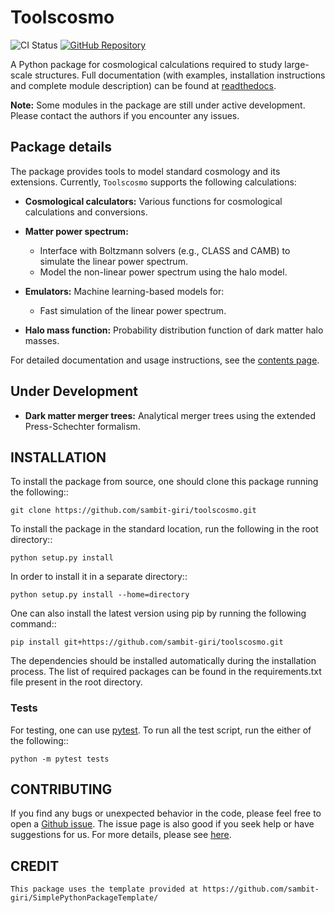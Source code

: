 # Toolscosmo

![CI Status](https://github.com/sambit-giri/toolscosmo/actions/workflows/ci.yml/badge.svg)
[![GitHub Repository](https://img.shields.io/github/repo-size/sambit-giri/toolscosmo)](https://github.com/sambit-giri/toolscosmo)

A Python package for cosmological calculations required to study large-scale structures. Full documentation (with examples, installation instructions and complete module description) can be found at [readthedocs](https://toolscosmo.readthedocs.io/).

**Note:** Some modules in the package are still under active development. Please contact the authors if you encounter any issues.

## Package details

The package provides tools to model standard cosmology and its extensions. Currently, `Toolscosmo` supports the following calculations:

- **Cosmological calculators:** Various functions for cosmological calculations and conversions.

- **Matter power spectrum:**
  - Interface with Boltzmann solvers (e.g., CLASS and CAMB) to simulate the linear power spectrum.
  - Model the non-linear power spectrum using the halo model.

- **Emulators:** Machine learning-based models for:
  - Fast simulation of the linear power spectrum.

- **Halo mass function:** Probability distribution function of dark matter halo masses.

For detailed documentation and usage instructions, see the [contents page](https://toolscosmo.readthedocs.io/contents.html).

## Under Development

- **Dark matter merger trees:** Analytical merger trees using the extended Press-Schechter formalism.


## INSTALLATION

To install the package from source, one should clone this package running the following::

    git clone https://github.com/sambit-giri/toolscosmo.git

To install the package in the standard location, run the following in the root directory::

    python setup.py install

In order to install it in a separate directory::

    python setup.py install --home=directory

One can also install the latest version using pip by running the following command::

    pip install git+https://github.com/sambit-giri/toolscosmo.git

The dependencies should be installed automatically during the installation process. The list of required packages can be found in the requirements.txt file present in the root directory.

### Tests

For testing, one can use [pytest](https://docs.pytest.org/en/stable/). To run all the test script, run the either of the following::

    python -m pytest tests
    
## CONTRIBUTING

If you find any bugs or unexpected behavior in the code, please feel free to open a [Github issue](https://github.com/sambit-giri/toolscosmo/issues). The issue page is also good if you seek help or have suggestions for us. For more details, please see [here](https://toolscosmo.readthedocs.io/contributing.html).

## CREDIT

    This package uses the template provided at https://github.com/sambit-giri/SimplePythonPackageTemplate/ 
    
